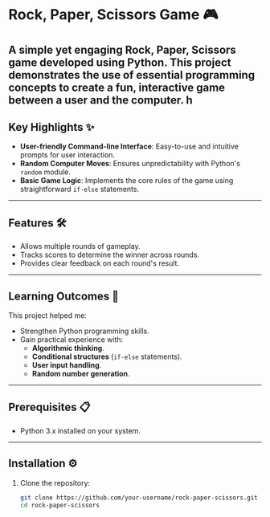 # Rock, Paper, Scissors Game 🎮

A simple yet engaging **Rock, Paper, Scissors** game developed using Python. This project demonstrates the use of essential programming concepts to create a fun, interactive game between a user and the computer.
h
---

## Key Highlights ✨
- **User-friendly Command-line Interface**: Easy-to-use and intuitive prompts for user interaction.
- **Random Computer Moves**: Ensures unpredictability with Python's `random` module.
- **Basic Game Logic**: Implements the core rules of the game using straightforward `if-else` statements.

---

## Features 🛠️
- Allows multiple rounds of gameplay.
- Tracks scores to determine the winner across rounds.
- Provides clear feedback on each round's result.

---

## Learning Outcomes 📘
This project helped me:
- Strengthen Python programming skills.
- Gain practical experience with:
  - **Algorithmic thinking**.
  - **Conditional structures** (`if-else` statements).
  - **User input handling**.
  - **Random number generation**.

---

## Prerequisites 📋
- Python 3.x installed on your system.

---

## Installation ⚙️
1. Clone the repository:
   ```bash
   git clone https://github.com/your-username/rock-paper-scissors.git
   cd rock-paper-scissors
